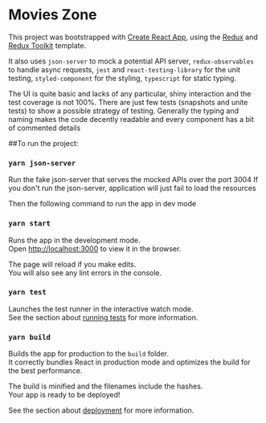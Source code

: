 # Movies Zone

This project was bootstrapped with [Create React App](https://github.com/facebook/create-react-app), using the [Redux](https://redux.js.org/) and [Redux Toolkit](https://redux-toolkit.js.org/) template.

It also uses `json-server` to mock a potential API server, `redux-observables` to handle async requests,
`jest` and `react-testing-library` for the unit testing, `styled-component` for the styling, `typescript` for static typing.

The UI is quite basic and lacks of any particular, shiny interaction and the test coverage is not 100%. There are just few tests (snapshots and unite tests) to show a possible strategy of testing.
Generally the typing and naming makes the code decently readable and every component has a bit of commented details 

##To run the project:

### `yarn json-server`

Run the fake json-server that serves the mocked APIs over the port 3004
If you don't run the json-server, application will just fail to load the resources

Then the following command to run the app in dev mode

### `yarn start`

Runs the app in the development mode.<br />
Open [http://localhost:3000](http://localhost:3000) to view it in the browser.

The page will reload if you make edits.<br />
You will also see any lint errors in the console.

### `yarn test`

Launches the test runner in the interactive watch mode.<br />
See the section about [running tests](https://facebook.github.io/create-react-app/docs/running-tests) for more information.

### `yarn build`

Builds the app for production to the `build` folder.<br />
It correctly bundles React in production mode and optimizes the build for the best performance.

The build is minified and the filenames include the hashes.<br />
Your app is ready to be deployed!

See the section about [deployment](https://facebook.github.io/create-react-app/docs/deployment) for more information.
